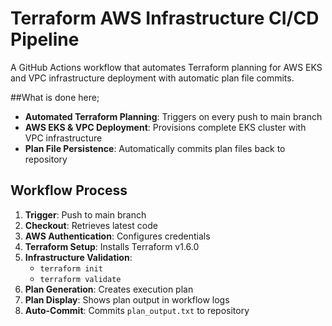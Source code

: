 # Terraform AWS Infrastructure CI/CD Pipeline

A GitHub Actions workflow that automates Terraform planning for AWS EKS and VPC infrastructure deployment with automatic plan file commits.

##What is done here; 

- **Automated Terraform Planning**: Triggers on every push to main branch
- **AWS EKS & VPC Deployment**: Provisions complete EKS cluster with VPC infrastructure
- **Plan File Persistence**: Automatically commits plan files back to repository

##  Workflow Process

1. **Trigger**: Push to main branch
2. **Checkout**: Retrieves latest code
3. **AWS Authentication**: Configures credentials
4. **Terraform Setup**: Installs Terraform v1.6.0
5. **Infrastructure Validation**: 
   - `terraform init`
   - `terraform validate`
6. **Plan Generation**: Creates execution plan
7. **Plan Display**: Shows plan output in workflow logs
8. **Auto-Commit**: Commits `plan_output.txt` to repository
